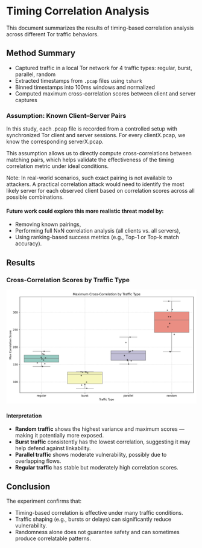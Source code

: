# Timing Correlation Analysis

This document summarizes the results of timing-based correlation analysis across different Tor traffic behaviors.

## Method Summary
- Captured traffic in a local Tor network for 4 traffic types: regular, burst, parallel, random
- Extracted timestamps from `.pcap` files using `tshark`
- Binned timestamps into 100ms windows and normalized
- Computed maximum cross-correlation scores between client and server captures

### Assumption: Known Client–Server Pairs
In this study, each .pcap file is recorded from a controlled setup with synchronized Tor client and server sessions. For every clientX.pcap, we know the corresponding serverX.pcap.

This assumption allows us to directly compute cross-correlations between matching pairs, which helps validate the effectiveness of the timing correlation metric under ideal conditions.

 Note: In real-world scenarios, such exact pairing is not available to attackers. A practical correlation attack would need to identify the most likely server for each observed client based on correlation scores across all possible combinations.

#### Future work could explore this more realistic threat model by:
- Removing known pairings,
- Performing full NxN correlation analysis (all clients vs. all servers),
- Using ranking-based success metrics (e.g., Top-1 or Top-k match accuracy).

## Results
### Cross-Correlation Scores by Traffic Type
![Correlation Plot](results/correlation_plot.png)

#### Interpretation
- **Random traffic** shows the highest variance and maximum scores — making it potentially more exposed.
- **Burst traffic** consistently has the lowest correlation, suggesting it may help defend against linkability.
- **Parallel traffic** shows moderate vulnerability, possibly due to overlapping flows.
- **Regular traffic** has stable but moderately high correlation scores.

## Conclusion
The experiment confirms that:
- Timing-based correlation is effective under many traffic conditions.
- Traffic shaping (e.g., bursts or delays) can significantly reduce vulnerability.
- Randomness alone does not guarantee safety and can sometimes produce correlatable patterns.

